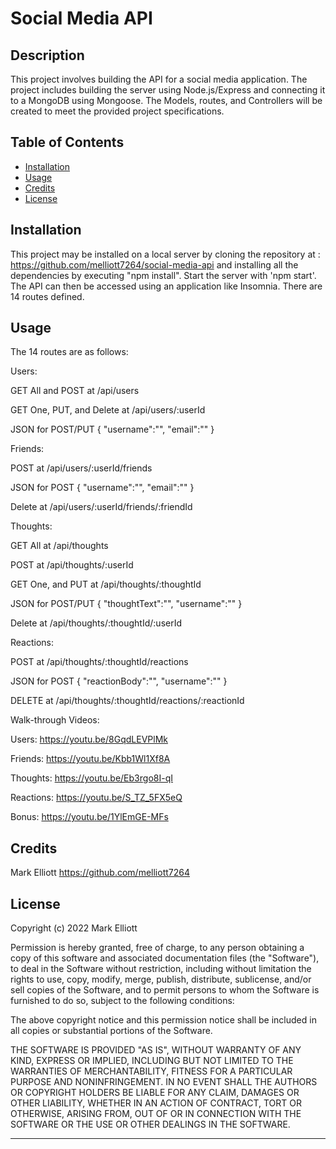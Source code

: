 # Social Media API

## Description

This project involves building the API for a social media application. The project includes building the server using Node.js/Express and connecting it to a MongoDB using Mongoose. The Models, routes, and Controllers will be created to meet the provided project specifications.

## Table of Contents

- [Installation](#installation)
- [Usage](#usage)
- [Credits](#credits)
- [License](#license)

## Installation

This project may be installed on a local server by cloning the repository at : https://github.com/melliott7264/social-media-api and installing all the dependencies by executing "npm install". Start the server with 'npm start'. The API can then be accessed using an application like Insomnia. There are 14 routes defined.

## Usage

The 14 routes are as follows:

Users:

GET All and POST at /api/users

GET One, PUT, and Delete at /api/users/:userId

JSON for POST/PUT
{
"username":"",
"email":""
}

Friends:

POST at /api/users/:userId/friends

JSON for POST
{
"username":"",
"email":""
}

Delete at /api/users/:userId/friends/:friendId

Thoughts:

GET All at /api/thoughts

POST at /api/thoughts/:userId

GET One, and PUT at /api/thoughts/:thoughtId

JSON for POST/PUT
{
"thoughtText":"",
"username":""
}

Delete at /api/thoughts/:thoughtId/:userId

Reactions:

POST at /api/thoughts/:thoughtId/reactions

JSON for POST
{
"reactionBody":"",
"username":""
}

DELETE at /api/thoughts/:thoughtId/reactions/:reactionId

Walk-through Videos:

Users: https://youtu.be/8GqdLEVPlMk

Friends: https://youtu.be/Kbb1Wl1Xf8A

Thoughts: https://youtu.be/Eb3rgo8I-qI

Reactions: https://youtu.be/S_TZ_5FX5eQ

Bonus: https://youtu.be/1YlEmGE-MFs

## Credits

Mark Elliott https://github.com/melliott7264

## License

Copyright (c) 2022 Mark Elliott

Permission is hereby granted, free of charge, to any person obtaining a copy
of this software and associated documentation files (the "Software"), to deal
in the Software without restriction, including without limitation the rights
to use, copy, modify, merge, publish, distribute, sublicense, and/or sell
copies of the Software, and to permit persons to whom the Software is
furnished to do so, subject to the following conditions:

The above copyright notice and this permission notice shall be included in all
copies or substantial portions of the Software.

THE SOFTWARE IS PROVIDED "AS IS", WITHOUT WARRANTY OF ANY KIND, EXPRESS OR
IMPLIED, INCLUDING BUT NOT LIMITED TO THE WARRANTIES OF MERCHANTABILITY,
FITNESS FOR A PARTICULAR PURPOSE AND NONINFRINGEMENT. IN NO EVENT SHALL THE
AUTHORS OR COPYRIGHT HOLDERS BE LIABLE FOR ANY CLAIM, DAMAGES OR OTHER
LIABILITY, WHETHER IN AN ACTION OF CONTRACT, TORT OR OTHERWISE, ARISING FROM,
OUT OF OR IN CONNECTION WITH THE SOFTWARE OR THE USE OR OTHER DEALINGS IN THE
SOFTWARE.

---
